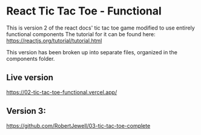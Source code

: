 # React Tic Tac Toe - Functional

This is version 2 of the react docs' tic tac toe game modified to use entirely functional components
The tutorial for it can be found here: https://reactjs.org/tutorial/tutorial.html

This version has been broken up into separate files, organized in the components folder.

## Live version

https://02-tic-tac-toe-functional.vercel.app/

## Version 3:

https://github.com/RobertJewell/03-tic-tac-toe-complete

